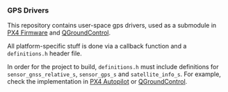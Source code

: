 ### GPS Drivers ###

This repository contains user-space gps drivers, used as a submodule in
[PX4 Firmware](https://github.com/PX4/Firmware) and
[QGroundControl](https://github.com/mavlink/qgroundcontrol).

All platform-specific stuff is done via a callback function and a
`definitions.h` header file.

In order for the project to build, `definitions.h` must include definitions for `sensor_gnss_relative_s`, `sensor_gps_s` and `satellite_info_s`.
For example, check the implementation in [PX4 Autopilot](https://github.com/PX4/PX4-Autopilot/blob/master/src/drivers/gps/definitions.h) or [QGroundControl](https://github.com/mavlink/qgroundcontrol/blob/master/src/GPS/definitions.h). 
